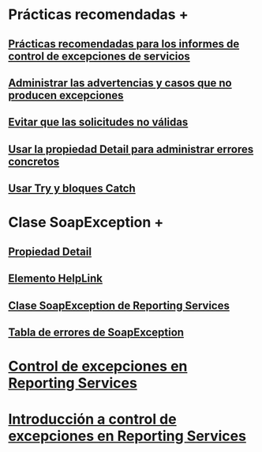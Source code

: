 
# Prácticas recomendadas +
## [Prácticas recomendadas para los informes de control de excepciones de servicios](./best-practices/best-practices-for-reporting-services-exception-handling.md?toc=%2fsql%2freporting-services%2freport-server-web-service-net-framework-exception-handling%2fbest-practices%2ftoc.json)
## [Administrar las advertencias y casos que no producen excepciones](./best-practices/handling-warnings-and-cases-that-do-not-cause-exceptions.md?toc=%2fsql%2freporting-services%2freport-server-web-service-net-framework-exception-handling%2fbest-practices%2ftoc.json)
## [Evitar que las solicitudes no válidas](./best-practices/preventing-invalid-requests.md?toc=%2fsql%2freporting-services%2freport-server-web-service-net-framework-exception-handling%2fbest-practices%2ftoc.json)
## [Usar la propiedad Detail para administrar errores concretos](./best-practices/using-the-detail-property-to-handle-specific-errors.md?toc=%2fsql%2freporting-services%2freport-server-web-service-net-framework-exception-handling%2fbest-practices%2ftoc.json)
## [Usar Try y bloques Catch](./best-practices/using-try-and-catch-blocks.md?toc=%2fsql%2freporting-services%2freport-server-web-service-net-framework-exception-handling%2fbest-practices%2ftoc.json)


# Clase SoapException +
## [Propiedad Detail](./soapexception-class/detail-property.md?toc=%2fsql%2freporting-services%2freport-server-web-service-net-framework-exception-handling%2fsoapexception-class%2ftoc.json)
## [Elemento HelpLink](./soapexception-class/helplink-element.md?toc=%2fsql%2freporting-services%2freport-server-web-service-net-framework-exception-handling%2fsoapexception-class%2ftoc.json)
## [Clase SoapException de Reporting Services](./soapexception-class/reporting-services-soapexception-class.md?toc=%2fsql%2freporting-services%2freport-server-web-service-net-framework-exception-handling%2fsoapexception-class%2ftoc.json)
## [Tabla de errores de SoapException](./soapexception-class/soapexception-errors-table.md?toc=%2fsql%2freporting-services%2freport-server-web-service-net-framework-exception-handling%2fsoapexception-class%2ftoc.json)


# [Control de excepciones en Reporting Services](handling-exceptions-in-reporting-services.md)
# [Introducción a control de excepciones en Reporting Services](introducing-exception-handling-in-reporting-services.md)
